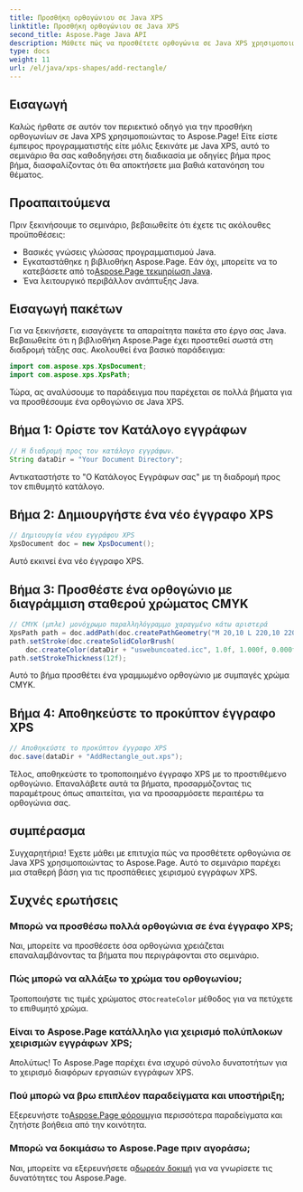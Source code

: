 ```yaml
---
title: Προσθήκη ορθογώνιου σε Java XPS
linktitle: Προσθήκη ορθογώνιου σε Java XPS
second_title: Aspose.Page Java API
description: Μάθετε πώς να προσθέτετε ορθογώνια σε Java XPS χρησιμοποιώντας το Aspose.Page. Ακολουθήστε τον οδηγό βήμα προς βήμα για απρόσκοπτη επεξεργασία εγγράφων. #JavaXPS #AsposePage
type: docs
weight: 11
url: /el/java/xps-shapes/add-rectangle/
---
```

## Εισαγωγή
Καλώς ήρθατε σε αυτόν τον περιεκτικό οδηγό για την προσθήκη ορθογωνίων σε Java XPS χρησιμοποιώντας το Aspose.Page! Είτε είστε έμπειρος προγραμματιστής είτε μόλις ξεκινάτε με Java XPS, αυτό το σεμινάριο θα σας καθοδηγήσει στη διαδικασία με οδηγίες βήμα προς βήμα, διασφαλίζοντας ότι θα αποκτήσετε μια βαθιά κατανόηση του θέματος.
## Προαπαιτούμενα
Πριν ξεκινήσουμε το σεμινάριο, βεβαιωθείτε ότι έχετε τις ακόλουθες προϋποθέσεις:
- Βασικές γνώσεις γλώσσας προγραμματισμού Java.
-  Εγκαταστάθηκε η βιβλιοθήκη Aspose.Page. Εάν όχι, μπορείτε να το κατεβάσετε από το[Aspose.Page τεκμηρίωση Java](https://reference.aspose.com/page/java/).
- Ένα λειτουργικό περιβάλλον ανάπτυξης Java.
## Εισαγωγή πακέτων
Για να ξεκινήσετε, εισαγάγετε τα απαραίτητα πακέτα στο έργο σας Java. Βεβαιωθείτε ότι η βιβλιοθήκη Aspose.Page έχει προστεθεί σωστά στη διαδρομή τάξης σας. Ακολουθεί ένα βασικό παράδειγμα:
```java
import com.aspose.xps.XpsDocument;
import com.aspose.xps.XpsPath;
```
Τώρα, ας αναλύσουμε το παράδειγμα που παρέχεται σε πολλά βήματα για να προσθέσουμε ένα ορθογώνιο σε Java XPS.
## Βήμα 1: Ορίστε τον Κατάλογο εγγράφων
```java
// Η διαδρομή προς τον κατάλογο εγγράφων.
String dataDir = "Your Document Directory";
```
Αντικαταστήστε το "Ο Κατάλογος Εγγράφων σας" με τη διαδρομή προς τον επιθυμητό κατάλογο.
## Βήμα 2: Δημιουργήστε ένα νέο έγγραφο XPS
```java
// Δημιουργία νέου εγγράφου XPS
XpsDocument doc = new XpsDocument();
```
Αυτό εκκινεί ένα νέο έγγραφο XPS.
## Βήμα 3: Προσθέστε ένα ορθογώνιο με διαγράμμιση σταθερού χρώματος CMYK
```java
// CMYK (μπλε) μονόχρωμο παραλληλόγραμμο χαραγμένο κάτω αριστερά
XpsPath path = doc.addPath(doc.createPathGeometry("M 20,10 L 220,10 220,100 20,100 Z"));
path.setStroke(doc.createSolidColorBrush(
    doc.createColor(dataDir + "uswebuncoated.icc", 1.0f, 1.000f, 0.000f, 0.000f, 0.000f)));
path.setStrokeThickness(12f);
```
Αυτό το βήμα προσθέτει ένα γραμμωμένο ορθογώνιο με συμπαγές χρώμα CMYK.
## Βήμα 4: Αποθηκεύστε το προκύπτον έγγραφο XPS
```java
// Αποθηκεύστε το προκύπτον έγγραφο XPS
doc.save(dataDir + "AddRectangle_out.xps");
```
Τέλος, αποθηκεύστε το τροποποιημένο έγγραφο XPS με το προστιθέμενο ορθογώνιο.
Επαναλάβετε αυτά τα βήματα, προσαρμόζοντας τις παραμέτρους όπως απαιτείται, για να προσαρμόσετε περαιτέρω τα ορθογώνια σας.
## συμπέρασμα
Συγχαρητήρια! Έχετε μάθει με επιτυχία πώς να προσθέτετε ορθογώνια σε Java XPS χρησιμοποιώντας το Aspose.Page. Αυτό το σεμινάριο παρέχει μια σταθερή βάση για τις προσπάθειες χειρισμού εγγράφων XPS.
## Συχνές ερωτήσεις
### Μπορώ να προσθέσω πολλά ορθογώνια σε ένα έγγραφο XPS;
Ναι, μπορείτε να προσθέσετε όσα ορθογώνια χρειάζεται επαναλαμβάνοντας τα βήματα που περιγράφονται στο σεμινάριο.
### Πώς μπορώ να αλλάξω το χρώμα του ορθογωνίου;
 Τροποποιήστε τις τιμές χρώματος στο`createColor` μέθοδος για να πετύχετε το επιθυμητό χρώμα.
### Είναι το Aspose.Page κατάλληλο για χειρισμό πολύπλοκων χειρισμών εγγράφων XPS;
Απολύτως! Το Aspose.Page παρέχει ένα ισχυρό σύνολο δυνατοτήτων για το χειρισμό διαφόρων εργασιών εγγράφων XPS.
### Πού μπορώ να βρω επιπλέον παραδείγματα και υποστήριξη;
 Εξερευνήστε το[Aspose.Page φόρουμ](https://forum.aspose.com/c/page/39)για περισσότερα παραδείγματα και ζητήστε βοήθεια από την κοινότητα.
### Μπορώ να δοκιμάσω το Aspose.Page πριν αγοράσω;
 Ναι, μπορείτε να εξερευνήσετε α[δωρεάν δοκιμή](https://releases.aspose.com/) για να γνωρίσετε τις δυνατότητες του Aspose.Page.